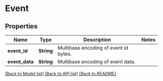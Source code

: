 # Event

## Properties
Name | Type | Description | Notes
------------ | ------------- | ------------- | -------------
**event_id** | **String** | Multibase encoding of event id bytes. | 
**event_data** | **String** | Multibase encoding of event data. | 

[[Back to Model list]](../README.md#documentation-for-models) [[Back to API list]](../README.md#documentation-for-api-endpoints) [[Back to README]](../README.md)


